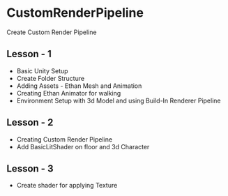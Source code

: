 # CustomRenderPipeline
Create Custom Render Pipeline

## Lesson - 1
- Basic Unity Setup
- Create Folder Structure
- Adding Assets - Ethan Mesh and Animation
- Creating Ethan Animator for walking
- Environment Setup with 3d Model and using Build-In Renderer Pipeline


## Lesson - 2
- Creating Custom Render Pipeline
- Add BasicLitShader on floor and 3d Character

## Lesson - 3
- Create shader for applying Texture
